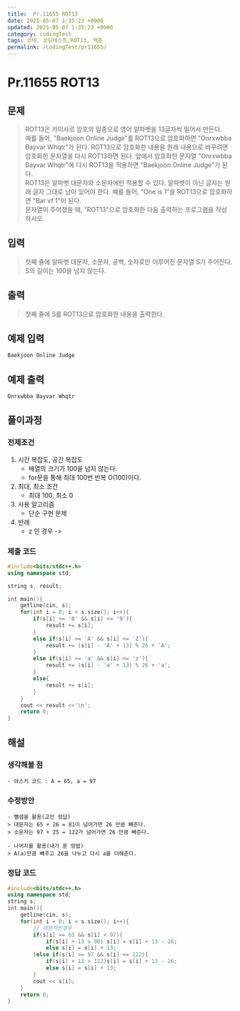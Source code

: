 ```yaml
---
title:  Pr.11655 ROT13
date: 2025-05-07 1:35:23 +0900
updated: 2025-05-07 1:35:23 +0900
category: codingTest
tags: 코테, 코딩테스트,ROT13, 백준
permalink: /codingTest/pr11655/
---
```

# Pr.11655 ROT13
## 문제
>ROT13은 카이사르 암호의 일종으로 영어 알파벳을 13글자씩 밀어서 만든다.</br>
> 예를 들어, "Baekjoon Online Judge"를 ROT13으로 암호화하면 "Onrxwbba Bayvar Whqtr"가 된다. ROT13으로 암호화한 내용을 원래 내용으로 바꾸려면 암호화한 문자열을 다시 ROT13하면 된다. 앞에서 암호화한 문자열 "Onrxwbba Bayvar Whqtr"에 다시 ROT13을 적용하면 "Baekjoon Online Judge"가 된다.</br>
> ROT13은 알파벳 대문자와 소문자에만 적용할 수 있다. 알파벳이 아닌 글자는 원래 글자 그대로 남아 있어야 한다. 예를 들어, "One is 1"을 ROT13으로 암호화하면 "Bar vf 1"이 된다.</br>
> 문자열이 주어졌을 때, "ROT13"으로 암호화한 다음 출력하는 프로그램을 작성하시오.
## 입력
> 첫째 줄에 알파벳 대문자, 소문자, 공백, 숫자로만 이루어진 문자열 S가 주어진다. S의 길이는 100을 넘지 않는다.


## 출력
> 첫째 줄에 S를 ROT13으로 암호화한 내용을 출력한다.



## 예제 입력

```markdown
Baekjoon Online Judge
```

## 예제 출력

```markdown
Onrxwbba Bayvar Whqtr
```


## 풀이과정

### 전제조건
1. 시간 복잡도, 공간 복잡도
    - 배열의 크기가 100을 넘지 않는다.
    - for문을 통해 최대 100번 반복 O(100)이다.
2. 최대, 최소 조건
    - 최대 100, 최소 0
3. 사용 알고리즘
    - 단순 구현 문제
4. 반례
    - z 인 경우 -> 

### 제출 코드
```cpp
#include<bits/stdc++.h>
using namespace std;

string s, result;

int main(){
    getline(cin, s);
    for(int i = 0; i < s.size(); i++){
        if(s[i] >= '0' && s[i] <= '9'){
            result += s[i];
        }
        else if(s[i] >= 'A' && s[i] <= 'Z'){
            result += (s[i] - 'A' + 13) % 26 + 'A';
        }
        else if(s[i] >= 'a' && s[i] <= 'z'){
            result += (s[i] - 'a' + 13) % 26 + 'a';
        }
        else{
            result += s[i];
        }
    }
    cout << result <<'\n';
    return 0;
}
```

## 해설
### 생각해볼 점
    - 아스키 코드 : A = 65, a = 97
    
### 수정방안
    - 뺄셈을 활용(교안 정답)
    > 대문자는 65 + 26 = 81이 넘어가면 26 만큼 빼준다.
    > 소문자는 97 + 25 = 122가 넘어가면 26 만큼 빼준다.

    - 나머지를 활용(내가 푼 방법)
    > A(a)만큼 빼주고 26을 나누고 다시 a를 더해준다. 

### 정답 코드
```cpp
#include<bits/stdc++.h>
using namespace std;   
string s; 
int main(){
    getline(cin, s); 
    for(int i = 0; i < s.size(); i++){
        // 대문자인경우
        if(s[i] >= 65 && s[i] < 97){
            if(s[i] + 13 > 90) s[i] = s[i] + 13 - 26; 
            else s[i] = s[i] + 13;  
        }else if(s[i] >= 97 && s[i] <= 122){
            if(s[i] + 13 > 122)s[i] = s[i] + 13 - 26; 
            else s[i] = s[i] + 13;  
        }
        cout << s[i];  
    } 
    return 0; 
}

```

